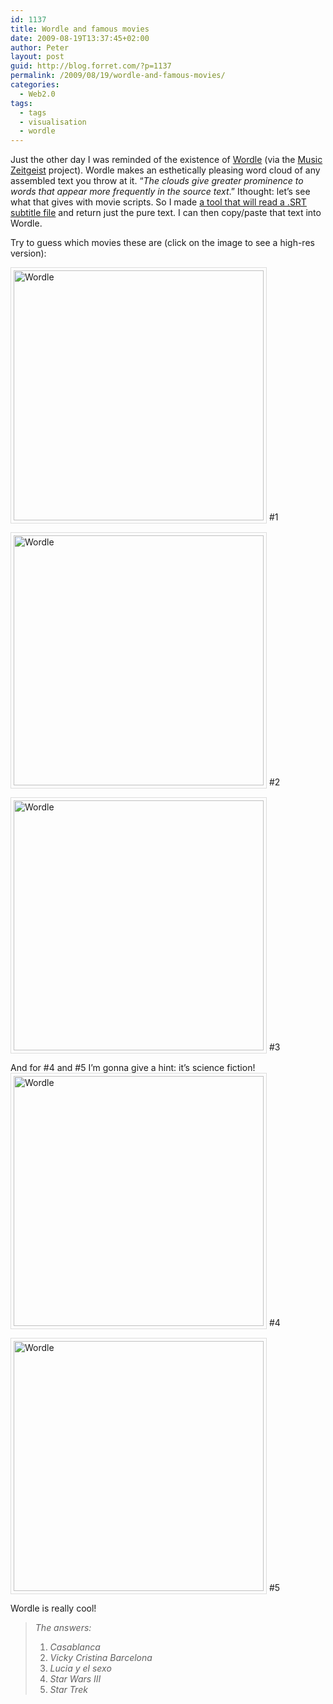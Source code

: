 ```yaml
---
id: 1137
title: Wordle and famous movies
date: 2009-08-19T13:37:45+02:00
author: Peter
layout: post
guid: http://blog.forret.com/?p=1137
permalink: /2009/08/19/wordle-and-famous-movies/
categories:
  - Web2.0
tags:
  - tags
  - visualisation
  - wordle
---
```

Just the other day I was reminded of the existence of [Wordle](http://www.wordle.net) (via the [Music Zeitgeist](http://zeitgeist.cristianobetta.com/) project). Wordle makes an esthetically pleasing word cloud of any assembled text you throw at it. &#8220;_The clouds give greater prominence to words that appear more frequently in the source text_.&#8221; Ithought: let&#8217;s see what that gives with movie scripts. So I made [a tool that will read a .SRT subtitle file](http://tools.forret.com/wordle/subtitles.php) and return just the pure text. I can then copy/paste that text into Wordle.

Try to guess which movies these are (click on the image to see a high-res version):

[<img style="padding:4px;border:1px solid #ddd" src="http://www.wordle.net/thumb/wrdl/1054618/Casablance" alt="Wordle" width="400" />](http://www.wordle.net/gallery/wrdl/1054618/Casablance "Wordle: Film 1") #1

[<img style="padding:4px;border:1px solid #ddd" src="http://www.wordle.net/thumb/wrdl/1054588/Vicky_Cristina_Barcelona" alt="Wordle" width="400" />](http://www.wordle.net/gallery/wrdl/1054588/Vicky_Cristina_Barcelona "Wordle: Film 2") #2

[<img style="padding:4px;border:1px solid #ddd" src="http://www.wordle.net/thumb/wrdl/1054614/Lucia_y_el_sexo" alt="Wordle" width="400" />](http://www.wordle.net/gallery/wrdl/1054614/Lucia_y_el_sexo "Wordle: Film 3") #3

And for #4 and #5 I&#8217;m gonna give a hint: it&#8217;s science fiction!  
[<img style="padding:4px;border:1px solid #ddd" src="http://www.wordle.net/thumb/wrdl/1054642/Star_Wars_III" alt="Wordle" width="400" />](http://www.wordle.net/gallery/wrdl/1054642/Star_Wars_III "Wordle: Film 4") #4

[<img style="padding:4px;border:1px solid #ddd" src="http://www.wordle.net/thumb/wrdl/1054639/Star_Trek" alt="Wordle" width="400" />](http://www.wordle.net/gallery/wrdl/1054639/Star_Trek "Wordle: Film 5") #5

Wordle is really cool!

> _The answers:_
> 
>   1. _Casablanca_
>   2. _Vicky Cristina Barcelona_
>   3. _Lucia y el sexo_
>   4. _Star Wars III_
>   5. _Star Trek_